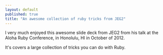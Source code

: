 ```yaml
---
layout: default
published: true
title: "An awesome collection of ruby tricks from JEG2"
---
```


I very much enjoyed this awesome slide deck from JEG2 from his talk at the Aloha Ruby Conference, in Honolulu, HI in October of 2012.

It's covers a large collection of tricks you can do with Ruby.

<script async class="speakerdeck-embed" data-id="5074b325f8a4020002016573" data-ratio="1.3333333333333333" src="//speakerdeck.com/assets/embed.js"></script>